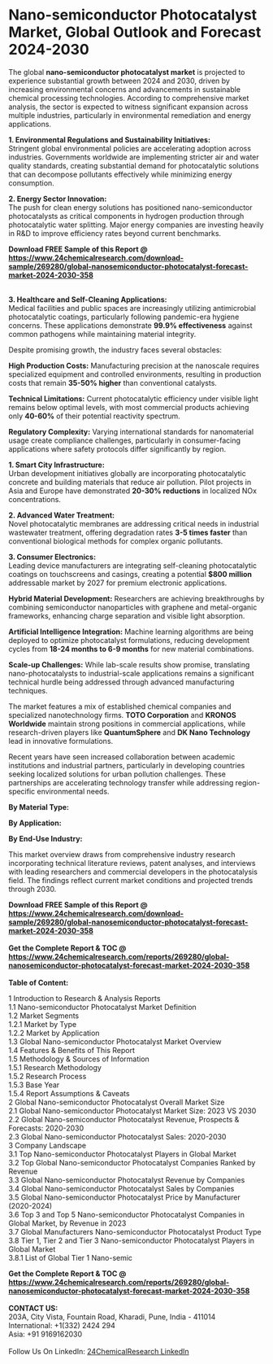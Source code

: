 <h1>Nano-semiconductor Photocatalyst Market, Global Outlook and Forecast 2024-2030</h1><p>The global <strong>nano-semiconductor photocatalyst market</strong> is projected to experience substantial growth between 2024 and 2030, driven by increasing environmental concerns and advancements in sustainable chemical processing technologies. According to comprehensive market analysis, the sector is expected to witness significant expansion across multiple industries, particularly in environmental remediation and energy applications.</p><p><strong>1. Environmental Regulations and Sustainability Initiatives:</strong><br>
Stringent global environmental policies are accelerating adoption across industries. Governments worldwide are implementing stricter air and water quality standards, creating substantial demand for photocatalytic solutions that can decompose pollutants effectively while minimizing energy consumption.</p><p><strong>2. Energy Sector Innovation:</strong><br>
The push for clean energy solutions has positioned nano-semiconductor photocatalysts as critical components in hydrogen production through photocatalytic water splitting. Major energy companies are investing heavily in R&amp;D to improve efficiency rates beyond current benchmarks.</p><div><b>Download FREE Sample of this Report @ 
            <a href="https://www.24chemicalresearch.com/download-sample/269280/global-nanosemiconductor-photocatalyst-forecast-market-2024-2030-358">
            https://www.24chemicalresearch.com/download-sample/269280/global-nanosemiconductor-photocatalyst-forecast-market-2024-2030-358</a></b></div><br><p><strong>3. Healthcare and Self-Cleaning Applications:</strong><br>
Medical facilities and public spaces are increasingly utilizing antimicrobial photocatalytic coatings, particularly following pandemic-era hygiene concerns. These applications demonstrate <strong>99.9% effectiveness</strong> against common pathogens while maintaining material integrity.</p><p>Despite promising growth, the industry faces several obstacles:</p><p><strong>High Production Costs:</strong> Manufacturing precision at the nanoscale requires specialized equipment and controlled environments, resulting in production costs that remain <strong>35-50% higher</strong> than conventional catalysts.</p><p><strong>Technical Limitations:</strong> Current photocatalytic efficiency under visible light remains below optimal levels, with most commercial products achieving only <strong>40-60%</strong> of their potential reactivity spectrum.</p><p><strong>Regulatory Complexity:</strong> Varying international standards for nanomaterial usage create compliance challenges, particularly in consumer-facing applications where safety protocols differ significantly by region.</p><p><strong>1. Smart City Infrastructure:</strong><br>
Urban development initiatives globally are incorporating photocatalytic concrete and building materials that reduce air pollution. Pilot projects in Asia and Europe have demonstrated <strong>20-30% reductions</strong> in localized NOx concentrations.</p><p><strong>2. Advanced Water Treatment:</strong><br>
Novel photocatalytic membranes are addressing critical needs in industrial wastewater treatment, offering degradation rates <strong>3-5 times faster</strong> than conventional biological methods for complex organic pollutants.</p><p><strong>3. Consumer Electronics:</strong><br>
Leading device manufacturers are integrating self-cleaning photocatalytic coatings on touchscreens and casings, creating a potential <strong>$800 million</strong> addressable market by 2027 for premium electronic applications.</p><p><strong>Hybrid Material Development:</strong> Researchers are achieving breakthroughs by combining semiconductor nanoparticles with graphene and metal-organic frameworks, enhancing charge separation and visible light absorption.</p><p><strong>Artificial Intelligence Integration:</strong> Machine learning algorithms are being deployed to optimize photocatalyst formulations, reducing development cycles from <strong>18-24 months to 6-9 months</strong> for new material combinations.</p><p><strong>Scale-up Challenges:</strong> While lab-scale results show promise, translating nano-photocatalysts to industrial-scale applications remains a significant technical hurdle being addressed through advanced manufacturing techniques.</p><p>The market features a mix of established chemical companies and specialized nanotechnology firms. <strong>TOTO Corporation</strong> and <strong>KRONOS Worldwide</strong> maintain strong positions in commercial applications, while research-driven players like <strong>QuantumSphere</strong> and <strong>DK Nano Technology</strong> lead in innovative formulations.</p><p>Recent years have seen increased collaboration between academic institutions and industrial partners, particularly in developing countries seeking localized solutions for urban pollution challenges. These partnerships are accelerating technology transfer while addressing region-specific environmental needs.</p><p><strong>By Material Type:</strong></p><p><strong>By Application:</strong></p><p><strong>By End-Use Industry:</strong></p><p>This market overview draws from comprehensive industry research incorporating technical literature reviews, patent analyses, and interviews with leading researchers and commercial developers in the photocatalysis field. The findings reflect current market conditions and projected trends through 2030.</p><div><b>Download FREE Sample of this Report @ 
            <a href="https://www.24chemicalresearch.com/download-sample/269280/global-nanosemiconductor-photocatalyst-forecast-market-2024-2030-358">
            https://www.24chemicalresearch.com/download-sample/269280/global-nanosemiconductor-photocatalyst-forecast-market-2024-2030-358</a></b></div><br><div><b>Get the Complete Report & TOC @ 
            <a href="https://www.24chemicalresearch.com/reports/269280/global-nanosemiconductor-photocatalyst-forecast-market-2024-2030-358">
            https://www.24chemicalresearch.com/reports/269280/global-nanosemiconductor-photocatalyst-forecast-market-2024-2030-358</a></b></div><br>
            <b>Table of Content:</b><p>1 Introduction to Research & Analysis Reports<br />
    1.1 Nano-semiconductor Photocatalyst Market Definition<br />
    1.2 Market Segments<br />
        1.2.1 Market by Type<br />
        1.2.2 Market by Application<br />
    1.3 Global Nano-semiconductor Photocatalyst Market Overview<br />
    1.4 Features & Benefits of This Report<br />
    1.5 Methodology & Sources of Information<br />
        1.5.1 Research Methodology<br />
        1.5.2 Research Process<br />
        1.5.3 Base Year<br />
        1.5.4 Report Assumptions & Caveats<br />
2 Global Nano-semiconductor Photocatalyst Overall Market Size<br />
    2.1 Global Nano-semiconductor Photocatalyst Market Size: 2023 VS 2030<br />
    2.2 Global Nano-semiconductor Photocatalyst Revenue, Prospects & Forecasts: 2020-2030<br />
    2.3 Global Nano-semiconductor Photocatalyst Sales: 2020-2030<br />
3 Company Landscape<br />
    3.1 Top Nano-semiconductor Photocatalyst Players in Global Market<br />
    3.2 Top Global Nano-semiconductor Photocatalyst Companies Ranked by Revenue<br />
    3.3 Global Nano-semiconductor Photocatalyst Revenue by Companies<br />
    3.4 Global Nano-semiconductor Photocatalyst Sales by Companies<br />
    3.5 Global Nano-semiconductor Photocatalyst Price by Manufacturer (2020-2024)<br />
    3.6 Top 3 and Top 5 Nano-semiconductor Photocatalyst Companies in Global Market, by Revenue in 2023<br />
    3.7 Global Manufacturers Nano-semiconductor Photocatalyst Product Type<br />
    3.8 Tier 1, Tier 2 and Tier 3 Nano-semiconductor Photocatalyst Players in Global Market<br />
        3.8.1 List of Global Tier 1 Nano-semic</p><div><b>Get the Complete Report & TOC @ 
            <a href="https://www.24chemicalresearch.com/reports/269280/global-nanosemiconductor-photocatalyst-forecast-market-2024-2030-358">
            https://www.24chemicalresearch.com/reports/269280/global-nanosemiconductor-photocatalyst-forecast-market-2024-2030-358</a></b></div><br><b>CONTACT US:</b><br>
            203A, City Vista, Fountain Road, Kharadi, Pune, India - 411014<br>
            International: +1(332) 2424 294<br>
            Asia: +91 9169162030 <br><br>
            Follow Us On LinkedIn: <a href="https://www.linkedin.com/company/24chemicalresearch/">24ChemicalResearch LinkedIn</a>